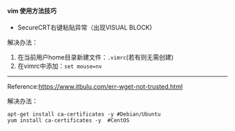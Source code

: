 #### vim 使用方法技巧

* SecureCRT右键粘贴异常（出现VISUAL BLOCK)

解决办法：
1. 在当前用户home目录新建文件：`.vimrc`(若有则无需创建)<br>
2. 在vimrc中添加：`set mouse=nv`<br>

-----------------------------------------------------------
Reference:https://www.itbulu.com/err-wget-not-trusted.html

解决办法：
```
apt-get install ca-certificates -y #Debian/Ubuntu
yum install ca-certificates -y  #CentOS
```

